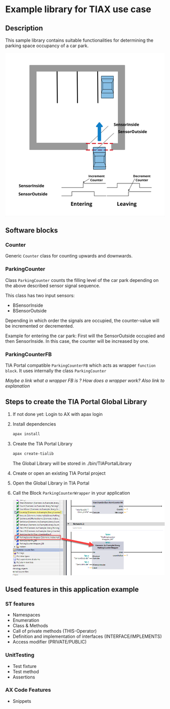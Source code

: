 # Example library for TIAX use case

## Description

This sample library contains suitable functionalities for determining the parking space occupancy of a car park. 

![CarPark](images/CarPark.png)

## Software blocks

### Counter

Generic `Counter` class for counting upwards and downwards.

### ParkingCounter

Class `ParkingCounter` counts the filling level of the car park depending on the above described sensor signal sequence.

This class has two input sensors:
- BSensorInside
- BSensorOutside

Depending in which order the signals are occupied, the counter-value will be incremented or decremented.

Example for entering the car park:
First will the SensorOutside occupied and then SensorInside. In this case, the counter will be increased by one. 

### ParkingCounterFB

TIA Portal compatible `ParkingCounterFB` which acts as wrapper `function block`. It uses internally the class `ParkingCounter`

_Maybe a link what a wrapper FB is ?_ 
_How does a wrapper work? Also link to explanation_

## Steps to create the TIA Portal Global Library

1. If not done yet: Login to AX with apax login

1. Install dependencies

    ```sh
    apax install
    ```

1. Create the TIA Portal Library

    ```sh
    apax create-tialib
    ```

    The Global Library will be stored in ./bin/TIAPortalLibrary

1. Create or open an existing TIA Portal project

1. Open the Global Library in TIA Portal

1. Call the Block `ParkingCounterWrapper` in your application

    ![TIA](images/TiaUsage.png)


## Used features in this application example

### ST features
- Namespaces
- Enumeration
- Class & Methods 
- Call of private methods (THIS-Operator)
- Definition and implementation of interfaces (INTERFACE/IMPLEMENTS)
- Access modifier (PRIVATE/PUBLIC)

### UnitTesting
- Test fixture
- Test method
- Assertions

### AX Code Features
- Snippets
